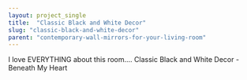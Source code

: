 ```yaml
---
layout: project_single
title:  "Classic Black and White Decor"
slug: "classic-black-and-white-decor"
parent: "contemporary-wall-mirrors-for-your-living-room"
---
```

I love EVERYTHING about this room.... Classic Black and White Decor - Beneath My Heart